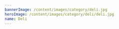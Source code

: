 ```yaml
---
bannerImage: /content/images/category/deli.jpg
heroImage: /content/images/category/deli/deli.jpg
name: Deli
---
```

